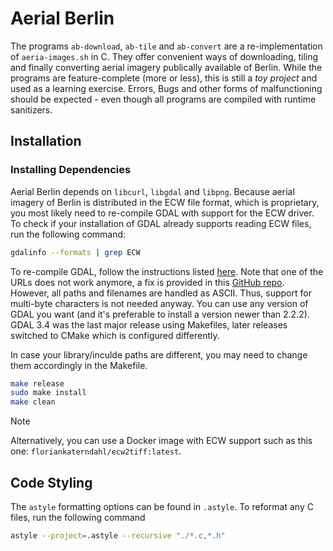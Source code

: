 # Aerial Berlin

The programs `ab-download`, `ab-tile` and `ab-convert` are a re-implementation of `aeria-images.sh` in C. They offer convenient ways of downloading, tiling and finally converting aerial imagery publically available of Berlin. While the programs are feature-complete (more or less), this is still a *toy project* and used as a learning exercise. Errors, Bugs and other forms of malfunctioning should be expected - even though all programs are compiled with runtime sanitizers.

## Installation

### Installing Dependencies

Aerial Berlin depends on `libcurl`, `libgdal` and `libpng`. Because aerial imagery of Berlin is distributed in the ECW file format, which is proprietary, you most likely need to re-compile GDAL with support for the ECW driver. To check if your installation of GDAL already supports reading ECW files, run the following command:

```bash
gdalinfo --formats | grep ECW
```

To re-compile GDAL, follow the instructions listed [here](https://github.com/bogind/libecwj2-3.3). Note that one of the URLs does not work anymore, a fix is provided in this [GitHub repo](https://github.com/erasta/libecwj2-3.3/tree/patch-1). However, all paths and filenames are handled as ASCII. Thus, support for multi-byte characters is not needed anyway. You can use any version of GDAL you want (and it's preferable to install a version newer than 2.2.2). GDAL 3.4 was the last major release using Makefiles, later releases switched to CMake which is configured differently.

In case your library/inculde paths are different, you may need to change them accordingly in the Makefile.

```bash
make release
sudo make install
make clean
```

> [!NOTE]
> Alternatively, you can use a Docker image with ECW support such as this one: `floriankaterndahl/ecw2tiff:latest`.

## Code Styling

The `astyle` formatting options can be found in `.astyle`. To reformat any C files, run the following command

```bash
astyle --project=.astyle --recursive "./*.c,*.h"
```
